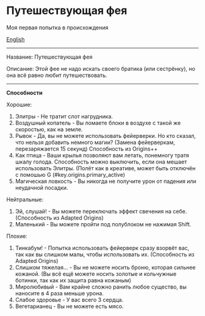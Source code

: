 # Путешествующая фея
Моя первая попытка в происхождения

[English](README.md)

------------------------
Название: Путешествующая фея 

Описание: Этой фее не надо искать своего братика (или сестрёнку), но она всё равно любит путешествовать.

------------------------

**Способности**

Хорошие:
1) Элитры - Не тратит слот нагрудника.
2) Воздушный копатель - Вы ломаете блоки в воздухе с такой же скоростью, как на земле.
3) Рывок - Да, вы не можете использовать фейерверки. Но кто сказал, что нельзя добавить немного магии? (Замена фейерверкам, перезаряжается 15 секунд) Способность из Origins++
4) Как птица - Ваши крылья позволяют вам летать, понемногу тратя шкалу голода. Способность можно выключить, если она мешает использовать Элитры. (Полёт как в креативе, может быть отключён с помошью G (#key.origins.primary_active)  
5) Магическая ловкость - Вы никогда не получите урон от падения или неудачной посадки.

Нейтральные:
1)  Эй, слушай! - Вы можете переключать эффект свечения на себе. (Способность из Adapted Origins)
2)  Маленький - Вы можете пройти под полублоком не нажимая Shift.

Плохие:
1) Тинкабум! - Попытка использовать фейерверк сразу взорвёт вас, так как вы слишком малы, чтобы использовать их. (Способность из Adapted Origins)
2) Слишком тяжелая... - Вы не можете носить броню, которая сильнее кожаной. (Вы всё ещё можете носить золотые и кольчужные ботинки, так как их защита равна кожаным)
3) Миролюбивый - Вам крайне сложно ранить любое существо, вы наносите в 4 раза меньше урона.
4) Слабое здоровье - У вас всего 3 сердца.
5) Вегетарианец - Вы не можете есть мясо.
